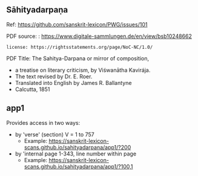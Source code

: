 
## Sāhityadarpaṇa 

Ref: https://github.com/sanskrit-lexicon/PWG/issues/101

PDF source: : https://www.digitale-sammlungen.de/en/view/bsb10248662

    license: https://rightsstatements.org/page/NoC-NC/1.0/

PDF Title: The Sahitya-Darpana or mirror of composition,
- a treatise on literary criticism, by Viśwanātha Kavirája.
- The text revised by Dr. E. Roer.
- Translated into English by James R. Ballantyne
- Calcutta, 1851

## app1
Provides access in two ways:
- by 'verse' (section)  V = 1 to 757
  - Example: https://sanskrit-lexicon-scans.github.io/sahityadarpana/app1/?200
- by 'internal page 1-343, line number within page
  - Example: https://sanskrit-lexicon-scans.github.io/sahityadarpana/app1/?100,1


